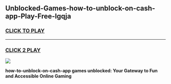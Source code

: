
## Unblocked-Games-how-to-unblock-on-cash-app-Play-Free-lgqja
<h3>
<a href="https://premium76.site?title=how-to-unblock-on-cash-app&ref=12A">CLICK TO PLAY</a></h3>
<hr>

<h3>
<a href="https://premium76.site?title=how-to-unblock-on-cash-app&ref=12A">CLICK 2 PLAY</a>
  
</h3>

<a href="https://premium76.site?title=how-to-unblock-on-cash-app&ref=12A"><img src="https://clearcache.store/games.png"></a>


**how-to-unblock-on-cash-app games unblocked: Your Gateway to Fun and Accessible Online Gaming**
